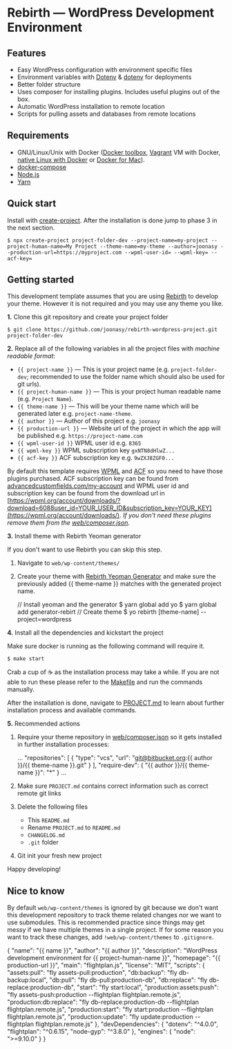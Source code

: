 # Rebirth — WordPress Development Environment

## Features

* Easy WordPress configuration with environment specific files
* Environment variables with [Dotenv](https://github.com/vlucas/phpdotenv) & [dotenv](https://github.com/motdotla/dotenv#readme) for deployments
* Better folder structure
* Uses composer for installing plugins. Includes useful plugins out of the box.
* Automatic WordPress installation to remote location
* Scripts for pulling assets and databases from remote locations

## Requirements

* GNU/Linux/Unix with Docker ([Docker toolbox](https://www.docker.com/products/docker-toolbox), [Vagrant](https://www.vagrantup.com/downloads.html) VM with Docker, [native Linux with Docker](http://docs.docker.com/linux/step_one/) or [Docker for Mac](https://docs.docker.com/docker-for-mac/)).
* [docker-compose](https://github.com/docker/compose)
* [Node.js](http://nodejs.org/)
* [Yarn](https://yarnpkg.com)

## Quick start

Install with [create-project](https://github.com/mafintosh/create-project). After the installation is done jump to phase 3 in the next section.

    $ npx create-project project-folder-dev --project-name=my-project --project-human-name=My Project --theme-name=my-theme --author=joonasy --production-url=https://myproject.com --wpml-user-id= --wpml-key= --acf-key=

## Getting started

This development template assumes that you are using [Rebirth](https://github.com/joonasy/rebirth) to develop your theme. However it is not required and you may use any theme you like.

**1.** Clone this git repository and create your project folder

    $ git clone https://github.com/joonasy/rebirth-wordpress-project.git project-folder-dev

**2.** Replace all of the following variables in all the project files with _machine readable format_:

* `{{ project-name }}` — This is your project name (e.g. `project-folder-dev`; recommended to use the folder name which should also be used for git urls).   
* `{{ project-human-name }}` — This is your project human readable name (e.g. `Project Name`).
* `{{ theme-name }}` — This will be your theme name which will be generated later e.g. `project-name-theme`.
* `{{ author }}` — Author of this project e.g. `joonasy`
* `{{ production-url }}` — Website url of the project in which the app will be published e.g. `https://project-name.com` 
* `{{ wpml-user-id }}` WPML user id e.g. `8365` 
* `{{ wpml-key }}` WPML subscription key `gxNTN8dHlwZ...`
* `{{ acf-key }}` ACF subscription key e.g. `9wZXJ8ZGF0...`

By default this template requires [WPML](http://wpml.org) and [ACF](https://www.advancedcustomfields.com) so you need to have those plugins purchased. ACF subscription key can be found from [advancedcustomfields.com/my-account](https://www.advancedcustomfields.com/my-account) and WPML user id and subscription key can be found from the download url in [https://wpml.org/account/downloads/?download=6088user_id=YOUR_USER_ID&subscription_key=YOUR_KEY](https://wpml.org/account/downloads/). _If you don't need these plugins remove them from the [web/composer.json](web/composer.json)_.

**3.** Install theme with Rebirth Yeoman generator

If you don't want to use Rebirth you can skip this step.

1. Navigate to `web/wp-content/themes/`
2. Create your theme with [Rebirth Yeoman Generator](https://github.com/joonasy/generator-rebirth) and make sure the previously added {{ theme-name }} matches with the generated project name. 

    // Install yeoman and the generator
    $ yarn global add yo
    $ yarn global add generator-rebirt
    // Create theme
    $ yo rebirth [theme-name] --project=wordpress

**4.** Install all the dependencies and kickstart the project

Make sure docker is running as the following command will require it.

    $ make start

Crab a cup of :coffee: as the installation process may take a while. If you are not able to run these please refer to the [Makefile](Makefile) and run the commands manually.

After the installation is done, navigate to [PROJECT.md](PROJECT.md) to learn about further installation process and available commands.

**5.** Recommended actions

1. Require your theme repository in [web/composer.json](web/composer.json) so it gets installed in further installation processes:

    ...
    "repositories": [
      {
        "type": "vcs",
        "url": "git@bitbucket.org:{{ author }}/{{ theme-name }}.git"
      }
    ],
    "require-dev": {
      "{{ author }}/{{ theme-name }}": "*"
    }
    ...

2. Make sure `PROJECT.md` contains correct information such as correct remote git links
3. Delete the following files 
    - This `README.md` 
    - Rename `PROJECT.md` to `README.md`
    - `CHANGELOG.md`
    - `.git` folder
4. Git init your fresh new project

Happy developing! 

## Nice to know

By default `web/wp-content/themes` is ignored by git because we don't want this development repository to track theme related changes nor we want to use submodules. This is recommended practice since things may get messy if we have multiple themes in a single project. If for some reason you want to track these changes, add `!web/wp-content/themes` to `.gitignore`.


{
  "name": "{{ name }}",
  "author": "{{ author }}",
  "description": "WordPress development environment for {{ project-human-name }}",
  "homepage": "{{ production-url }}",
  "main": "flightplan.js",
  "license": "MIT",
  "scripts": {
    "assets:pull": "fly assets-pull:production",
    "db:backup": "fly db-backup:local",
    "db:pull": "fly db-pull:production-db",
    "db:replace": "fly db-replace:production-db",
    "start": "fly start:local",
    "production:assets:push": "fly assets-push:production --flightplan flightplan.remote.js",
    "production:db:replace": "fly db-replace:production-db --flightplan flightplan.remote.js",
    "production:start": "fly start:production --flightplan flightplan.remote.js",
    "production:update": "fly update:production --flightplan flightplan.remote.js"
  },
  "devDependencies": {
    "dotenv": "^4.0.0",
    "flightplan": "^0.6.15",
    "node-gyp": "^3.8.0"
  },
  "engines": {
    "node": ">=9.10.0"
  }
}
